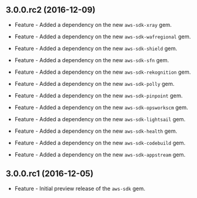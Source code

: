 3.0.0.rc2 (2016-12-09)
------------------

* Feature - Added a dependency on the new `aws-sdk-xray` gem.

* Feature - Added a dependency on the new `aws-sdk-wafregional` gem.

* Feature - Added a dependency on the new `aws-sdk-shield` gem.

* Feature - Added a dependency on the new `aws-sdk-sfn` gem.

* Feature - Added a dependency on the new `aws-sdk-rekognition` gem.

* Feature - Added a dependency on the new `aws-sdk-polly` gem.

* Feature - Added a dependency on the new `aws-sdk-pinpoint` gem.

* Feature - Added a dependency on the new `aws-sdk-opsworkscm` gem.

* Feature - Added a dependency on the new `aws-sdk-lightsail` gem.

* Feature - Added a dependency on the new `aws-sdk-health` gem.

* Feature - Added a dependency on the new `aws-sdk-codebuild` gem.

* Feature - Added a dependency on the new `aws-sdk-appstream` gem.

3.0.0.rc1 (2016-12-05)
------------------

* Feature - Initial preview release of the `aws-sdk` gem.

